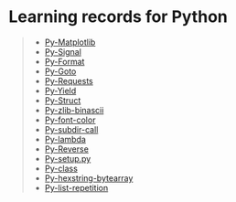 # Learning records for Python

> - [Py-Matplotlib](https://nbviewer.jupyter.org/github/openxzx/learn-records/blob/master/python/matplot/py-matplotlib.ipynb)
> - [Py-Signal](https://nbviewer.jupyter.org/github/openxzx/learn-records/blob/master/python/signal/py-signal.ipynb)
> - [Py-Format](https://nbviewer.jupyter.org/github/openxzx/learn-records/blob/master/python/format/py-format.ipynb)
> - [Py-Goto](https://nbviewer.jupyter.org/github/openxzx/learn-records/blob/master/python/goto/py-goto.ipynb)
> - [Py-Requests](https://nbviewer.jupyter.org/github/openxzx/learn-records/blob/master/python/requests/py-requests.ipynb)
> - [Py-Yield](https://nbviewer.jupyter.org/github/openxzx/learn-records/blob/master/python/yield/py-yield.ipynb)
> - [Py-Struct](https://nbviewer.jupyter.org/github/openxzx/learn-records/blob/master/python/struct/py-struct.ipynb)
> - [Py-zlib-binascii](https://nbviewer.jupyter.org/github/openxzx/learn-records/blob/master/python/zlib-binascii/py-zlib-binascii.ipynb)
> - [Py-font-color](https://nbviewer.jupyter.org/github/openxzx/learn-records/blob/master/python/font-color/py-font-color.ipynb)
> - [Py-subdir-call](https://nbviewer.jupyter.org/github/openxzx/learn-records/blob/master/python/subdir-call/py-subdir-call.ipynb)
> - [Py-lambda](https://nbviewer.jupyter.org/github/openxzx/learn-records/blob/master/python/lambda/py-lambda.ipynb)
> - [Py-Reverse](https://nbviewer.jupyter.org/github/openxzx/learn-records/blob/master/python/reverse/py-reverse.ipynb)
> - [Py-setup.py](https://nbviewer.jupyter.org/github/openxzx/learn-records/blob/master/python/setup/py-setup.ipynb)
> - [Py-class](https://nbviewer.jupyter.org/github/openxzx/learn-records/blob/master/python/class/py-class.ipynb)
> - [Py-hexstring-bytearray](https://nbviewer.jupyter.org/github/openxzx/learn-records/blob/master/python/hexstring-bytearray/py-hexstring-bytearray.ipynb)
> - [Py-list-repetition](https://nbviewer.jupyter.org/github/openxzx/learn-records/blob/master/python/list-repetition/py-list-repetition.ipynb)
